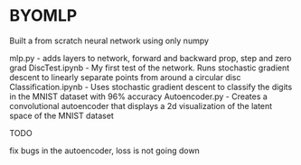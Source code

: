 # BYOMLP

Built a from scratch neural network using only numpy

mlp.py - adds layers to network, forward and backward prop, step and zero grad
DiscTest.ipynb - My first test of the network. Runs stochastic gradient descent to linearly separate points from around a circular disc
Classification.ipynb - Uses stochastic gradient descent to classify the digits in the MNIST dataset with 96% accuracy
Autoencoder.py - Creates a convolutional autoencoder that displays a 2d visualization of the latent space of the MNIST dataset

TODO

fix bugs in the autoencoder, loss is not going down
